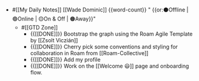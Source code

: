 - #[[My Daily Notes]] [[Wade Dominic]] {{word-count}} " {{or:⚫️Offline | 🟢Online | 🟡On & Off | 🟠Away}}"
    - #[[GTD Zone]]
        - {{[[DONE]]}} Bootstrap the graph using the Roam Agile Template by [[Zsolt Viczián]]
        - {{[[DONE]]}} Cherry pick some conventions and styling for collaboration in Roam from [[Roam-Collective]]
        - {{[[DONE]]}} Add my profile
        - {{[[DONE]]}} Work on the [[Welcome 😃]] page and onboarding flow.
